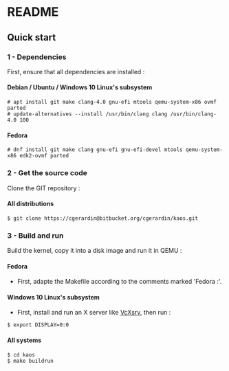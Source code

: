 # README

## Quick start

### 1 - Dependencies

First, ensure that all dependencies are installed :

#### Debian / Ubuntu / Windows 10 Linux's subsystem

```
# apt install git make clang-4.0 gnu-efi mtools qemu-system-x86 ovmf parted
# update-alternatives --install /usr/bin/clang clang /usr/bin/clang-4.0 100
```
#### Fedora
```
# dnf install git make clang gnu-efi gnu-efi-devel mtools qemu-system-x86 edk2-ovmf parted
```

### 2 - Get the source code

Clone the GIT repository :

#### All distributions

```
$ git clone https://cgerardin@bitbucket.org/cgerardin/kaos.git
```

### 3 - Build and run

Build the kernel, copy it into a disk image and run it in QEMU :

#### Fedora

- First, adapte the Makefile according to the comments marked 'Fedora :'.

#### Windows 10 Linux's subsystem

- First, install and run an X server like [VcXsrv](https://sourceforge.net/projects/vcxsrv/), then run :
```
$ export DISPLAY=0:0
```

#### All systems
```
$ cd kaos
$ make buildrun
```
